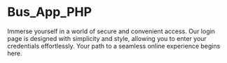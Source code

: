 # Bus_App_PHP
Immerse yourself in a world of secure and convenient access. Our login page is designed with simplicity and style, allowing you to enter your credentials effortlessly. Your path to a seamless online experience begins here.
